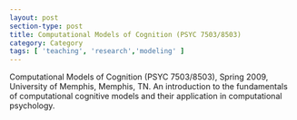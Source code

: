 ```yaml
---
layout: post
section-type: post
title: Computational Models of Cognition (PSYC 7503/8503)
category: Category
tags: [ 'teaching', 'research','modeling' ]
---
```

Computational Models of Cognition (PSYC 7503/8503), Spring 2009, University of Memphis, Memphis, TN. An introduction to the fundamentals of computational cognitive models and their application in computational psychology.
